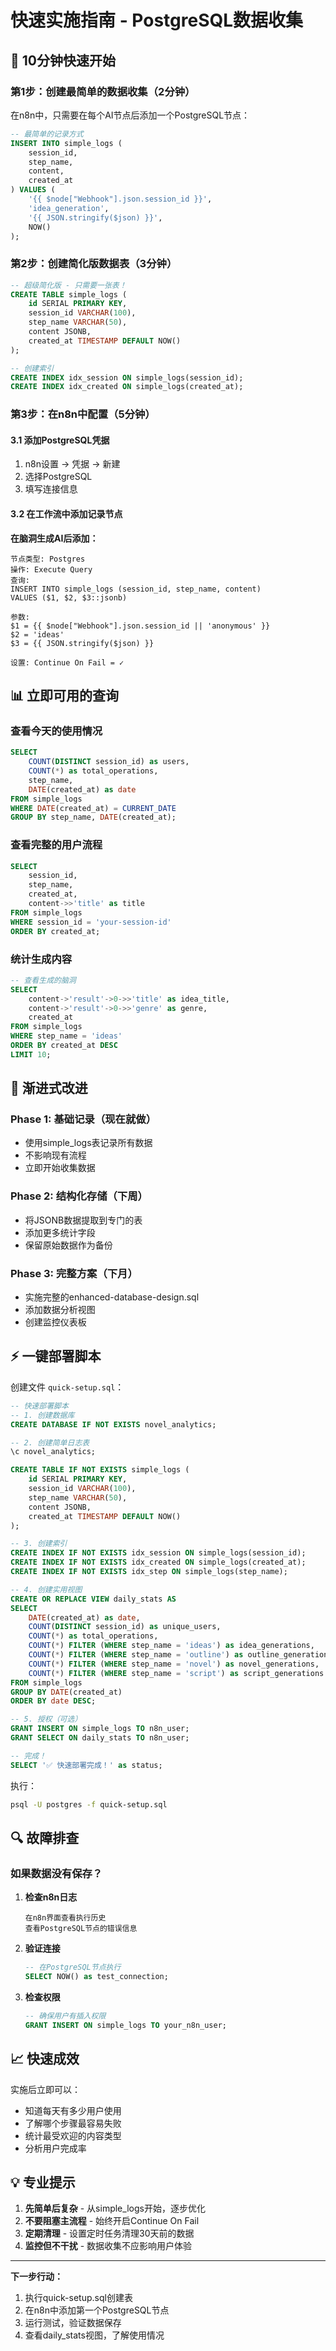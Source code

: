 # 快速实施指南 - PostgreSQL数据收集

## 🚀 10分钟快速开始

### 第1步：创建最简单的数据收集（2分钟）

在n8n中，只需要在每个AI节点后添加一个PostgreSQL节点：

```sql
-- 最简单的记录方式
INSERT INTO simple_logs (
    session_id,
    step_name,
    content,
    created_at
) VALUES (
    '{{ $node["Webhook"].json.session_id }}',
    'idea_generation',
    '{{ JSON.stringify($json) }}',
    NOW()
);
```

### 第2步：创建简化版数据表（3分钟）

```sql
-- 超级简化版 - 只需要一张表！
CREATE TABLE simple_logs (
    id SERIAL PRIMARY KEY,
    session_id VARCHAR(100),
    step_name VARCHAR(50),
    content JSONB,
    created_at TIMESTAMP DEFAULT NOW()
);

-- 创建索引
CREATE INDEX idx_session ON simple_logs(session_id);
CREATE INDEX idx_created ON simple_logs(created_at);
```

### 第3步：在n8n中配置（5分钟）

#### 3.1 添加PostgreSQL凭据
1. n8n设置 → 凭据 → 新建
2. 选择PostgreSQL
3. 填写连接信息

#### 3.2 在工作流中添加记录节点

**在脑洞生成AI后添加：**
```
节点类型: Postgres
操作: Execute Query
查询: 
INSERT INTO simple_logs (session_id, step_name, content) 
VALUES ($1, $2, $3::jsonb)

参数:
$1 = {{ $node["Webhook"].json.session_id || 'anonymous' }}
$2 = 'ideas'
$3 = {{ JSON.stringify($json) }}

设置: Continue On Fail = ✓
```

## 📊 立即可用的查询

### 查看今天的使用情况
```sql
SELECT 
    COUNT(DISTINCT session_id) as users,
    COUNT(*) as total_operations,
    step_name,
    DATE(created_at) as date
FROM simple_logs
WHERE DATE(created_at) = CURRENT_DATE
GROUP BY step_name, DATE(created_at);
```

### 查看完整的用户流程
```sql
SELECT 
    session_id,
    step_name,
    created_at,
    content->>'title' as title
FROM simple_logs
WHERE session_id = 'your-session-id'
ORDER BY created_at;
```

### 统计生成内容
```sql
-- 查看生成的脑洞
SELECT 
    content->'result'->0->>'title' as idea_title,
    content->'result'->0->>'genre' as genre,
    created_at
FROM simple_logs
WHERE step_name = 'ideas'
ORDER BY created_at DESC
LIMIT 10;
```

## 🎯 渐进式改进

### Phase 1: 基础记录（现在就做）
- 使用simple_logs表记录所有数据
- 不影响现有流程
- 立即开始收集数据

### Phase 2: 结构化存储（下周）
- 将JSONB数据提取到专门的表
- 添加更多统计字段
- 保留原始数据作为备份

### Phase 3: 完整方案（下月）
- 实施完整的enhanced-database-design.sql
- 添加数据分析视图
- 创建监控仪表板

## ⚡ 一键部署脚本

创建文件 `quick-setup.sql`：

```sql
-- 快速部署脚本
-- 1. 创建数据库
CREATE DATABASE IF NOT EXISTS novel_analytics;

-- 2. 创建简单日志表
\c novel_analytics;

CREATE TABLE IF NOT EXISTS simple_logs (
    id SERIAL PRIMARY KEY,
    session_id VARCHAR(100),
    step_name VARCHAR(50),
    content JSONB,
    created_at TIMESTAMP DEFAULT NOW()
);

-- 3. 创建索引
CREATE INDEX IF NOT EXISTS idx_session ON simple_logs(session_id);
CREATE INDEX IF NOT EXISTS idx_created ON simple_logs(created_at);
CREATE INDEX IF NOT EXISTS idx_step ON simple_logs(step_name);

-- 4. 创建实用视图
CREATE OR REPLACE VIEW daily_stats AS
SELECT 
    DATE(created_at) as date,
    COUNT(DISTINCT session_id) as unique_users,
    COUNT(*) as total_operations,
    COUNT(*) FILTER (WHERE step_name = 'ideas') as idea_generations,
    COUNT(*) FILTER (WHERE step_name = 'outline') as outline_generations,
    COUNT(*) FILTER (WHERE step_name = 'novel') as novel_generations,
    COUNT(*) FILTER (WHERE step_name = 'script') as script_generations
FROM simple_logs
GROUP BY DATE(created_at)
ORDER BY date DESC;

-- 5. 授权（可选）
GRANT INSERT ON simple_logs TO n8n_user;
GRANT SELECT ON daily_stats TO n8n_user;

-- 完成！
SELECT '✅ 快速部署完成！' as status;
```

执行：
```bash
psql -U postgres -f quick-setup.sql
```

## 🔍 故障排查

### 如果数据没有保存？

1. **检查n8n日志**
   ```
   在n8n界面查看执行历史
   查看PostgreSQL节点的错误信息
   ```

2. **验证连接**
   ```sql
   -- 在PostgreSQL节点执行
   SELECT NOW() as test_connection;
   ```

3. **检查权限**
   ```sql
   -- 确保用户有插入权限
   GRANT INSERT ON simple_logs TO your_n8n_user;
   ```

## 📈 快速成效

实施后立即可以：
- 知道每天有多少用户使用
- 了解哪个步骤最容易失败
- 统计最受欢迎的内容类型
- 分析用户完成率

## 💡 专业提示

1. **先简单后复杂** - 从simple_logs开始，逐步优化
2. **不要阻塞主流程** - 始终开启Continue On Fail
3. **定期清理** - 设置定时任务清理30天前的数据
4. **监控但不干扰** - 数据收集不应影响用户体验

---

**下一步行动：**
1. 执行quick-setup.sql创建表
2. 在n8n中添加第一个PostgreSQL节点
3. 运行测试，验证数据保存
4. 查看daily_stats视图，了解使用情况